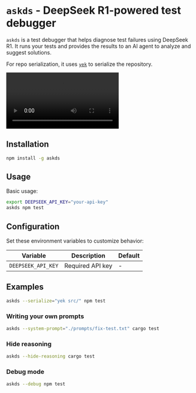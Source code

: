 # `askds` - DeepSeek R1-powered test debugger

`askds` is a test debugger that helps diagnose test failures using DeepSeek R1. It runs your tests and provides the results to an AI agent to analyze and suggest solutions.

For repo serialization, it uses [`yek`](https://github.com/bodo-run/yek) to serialize the repository.

![screencast](./docs/screencast.mp4)

## Installation

```bash
npm install -g askds
```

## Usage

Basic usage:

```bash
export DEEPSEEK_API_KEY="your-api-key"
askds npm test
```

## Configuration

Set these environment variables to customize behavior:

| Variable           | Description      | Default |
| ------------------ | ---------------- | ------- |
| `DEEPSEEK_API_KEY` | Required API key | -       |

## Examples

```bash
askds --serialize="yek src/" npm test
```

### Writing your own prompts

```bash
askds --system-prompt="./prompts/fix-test.txt" cargo test
```

### Hide reasoning

```bash
askds --hide-reasoning cargo test
```

### Debug mode

```bash
askds --debug npm test
```
